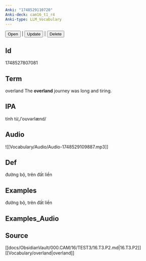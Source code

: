 ```yaml
---
Anki: "1748529110720"
Anki-deck: cam16_t1_r4
Anki-type: LLM_Vocabulary
---
```

<button class="anki-btn-open">Open</button> | <button class="anki-btn-update">Update</button> | <button class="anki-btn-delete">Delete</button>

## Id
 1748527807081
## Term
overland
 The **overland** journey was long and tiring.
## IPA
tính từ,/ˈoʊvərlænd/
## Audio
![[Vocabulary/Audio/Audio-1748529109887.mp3]]
## Def
đường bộ, trên đất liền
## Examples
đường bộ, trên đất liền
## Examples_Audio

## Source
 [[docs/ObsidianVault/000.CAM/16/TEST3/16.T3.P2.md|16.T3.P2]]
[[Vocabulary/overland|overland]]